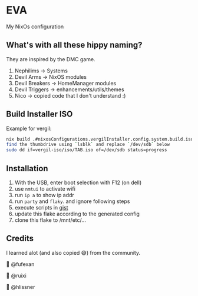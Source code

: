 # EVA

My NixOs configuration

## What's with all these hippy naming?

They are inspired by the DMC game.

1. Nephilims -> Systems
2. Devil Arms -> NixOS modules
3. Devil Breakers -> HomeManager modules
4. Devil Triggers -> enhancements/utils/themes
4. Nico -> copied code that I don't understand :)

## Build Installer ISO

Example for vergil:
``` sh
nix build .#nixosConfigurations.vergilInstaller.config.system.build.isoImage -o vergil-iso
find the thumbdrive using `lsblk` and replace `/dev/sdb` below
sudo dd if=vergil-iso/iso/TAB.iso of=/dev/sdb status=progress
```

## Installation
1. With the USB, enter boot selection with F12 (on dell)
2. use `nmtui` to activate wifi
3. run `ip a` to show ip addr
4. run `party` and `flaky`. and ignore following steps
5. execute scripts in [gist](https://gist.github.com/sagittaros/ef15791c46e71adb934b52a3892236b7)
6. update this flake according to the generated config
7. clone this flake to /mnt/etc/...


##  Credits
I learned alot (and also copied 😅) from the community.

🙇 @fufexan

🙇 @ruixi

🙇 @hlissner

